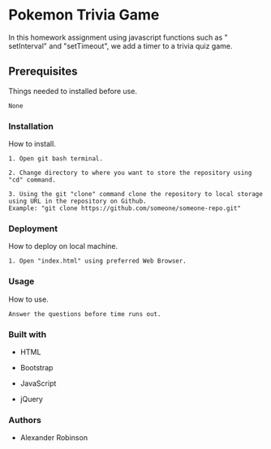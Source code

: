 #  Pokemon Trivia Game

In this homework assignment using javascript functions such as " setInterval" and "setTimeout", we add a timer to a trivia quiz game.

## Prerequisites

Things needed to installed before use.

```
None
``` 

### Installation

How to install.

```
1. Open git bash terminal.
```

```
2. Change directory to where you want to store the repository using "cd" command. 
```

```
3. Using the git "clone" command clone the repository to local storage using URL in the repository on Github.  
Example: "git clone https://github.com/someone/someone-repo.git"
```


### Deployment

How to deploy on local machine.

```
1. Open "index.html" using preferred Web Browser.
```

### Usage

How to use.

```
Answer the questions before time runs out.
```

### Built with

* HTML

* Bootstrap

* JavaScript

* jQuery

### Authors

* Alexander Robinson
